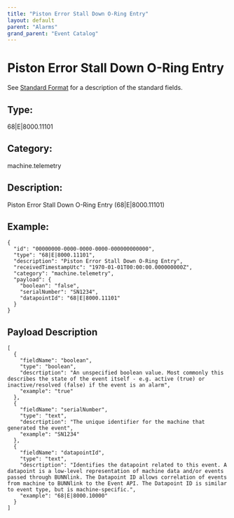 ```yaml
---
title: "Piston Error Stall Down O-Ring Entry"
layout: default
parent: "Alarms"
grand_parent: "Event Catalog"
---
```


# Piston Error Stall Down O-Ring Entry

See [Standard Format](/event-subscriptions/event-format) for a description of the standard fields.

## Type:

68\|E\|8000.11101

## Category:

machine.telemetry

## Description: 

Piston Error Stall Down O-Ring Entry (68\|E\|8000.11101)

## Example:

```
{
  "id": "00000000-0000-0000-0000-000000000000",
  "type": "68|E|8000.11101",
  "description": "Piston Error Stall Down O-Ring Entry",
  "receivedTimestampUtc": "1970-01-01T00:00:00.000000000Z",
  "category": "machine.telemetry",
  "payload": {
    "boolean": "false",
    "serialNumber": "SN1234",
    "datapointId": "68|E|8000.11101"
  }
}
```

## Payload Description

```
[
  {
    "fieldName": "boolean",
    "type": "boolean",
    "descrtiption": "An unspecified boolean value. Most commonly this describes the state of the event itself - e.g. active (true) or inactive/resolved (false) if the event is an alarm",
    "example": "true"
  },
  {
    "fieldName": "serialNumber",
    "type": "text",
    "descrtiption": "The unique identifier for the machine that generated the event",
    "example": "SN1234"
  },
  {
    "fieldName": "datapointId",
    "type": "text",
    "descrtiption": "Identifies the datapoint related to this event. A datapoint is a low-level representation of machine data and/or events passed through BUNNlink. The Datapoint ID allows correlation of events from machine to BUNNlink to the Event API. The Datapoint ID is similar to event type, but is machine-specific.",
    "example": "68|E|8000.10000"
  }
]
```

